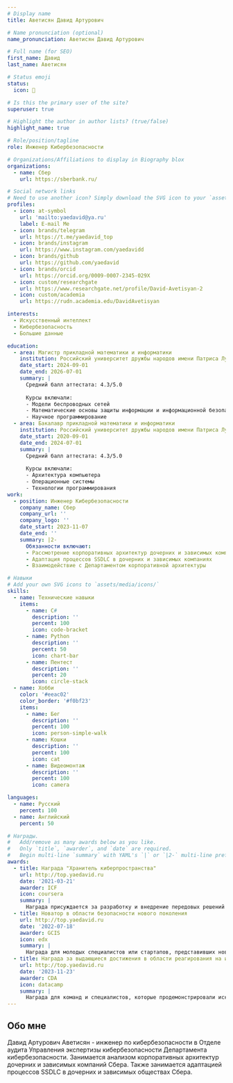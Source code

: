 ```yaml
---
# Display name
title: Аветисян Давид Артурович

# Name pronunciation (optional)
name_pronunciation: Аветисян Давид Артурович

# Full name (for SEO)
first_name: Давид
last_name: Аветисян

# Status emoji
status:
  icon: 💚

# Is this the primary user of the site?
superuser: true

# Highlight the author in author lists? (true/false)
highlight_name: true

# Role/position/tagline
role: Инженер Кибербезопасности

# Organizations/Affiliations to display in Biography blox
organizations:
  - name: Сбер
    url: https://sberbank.ru/

# Social network links
# Need to use another icon? Simply download the SVG icon to your `assets/media/icons/` folder.
profiles:
  - icon: at-symbol
    url: 'mailto:yaedavid@ya.ru'
    label: E-mail Me
  - icon: brands/telegram
    url: https://t.me/yaedavid_top
  - icon: brands/instagram
    url: https://www.instagram.com/yaedavidd
  - icon: brands/github
    url: https://github.com/yaedavid
  - icon: brands/orcid
    url: https://orcid.org/0009-0007-2345-029X
  - icon: custom/researchgate
    url: https://www.researchgate.net/profile/David-Avetisyan-2
  - icon: custom/academia
    url: https://rudn.academia.edu/DavidAvetisyan

interests:
  - Искусственный интеллект
  - Кибербезопасность
  - Большие данные

education:
  - area: Магистр прикладной математики и информатики
    institution: Российский университет дружбы народов имени Патриса Лумумбы
    date_start: 2024-09-01
    date_end: 2026-07-01
    summary: |
      Средний балл аттестата: 4.3/5.0
      
      Курсы включали:
      - Модели беспроводных сетей
      - Математические основы защиты информации и информационной безопасности
      - Научное программирование
  - area: Бакалавр прикладной математики и информатики
    institution: Российский университет дружбы народов имени Патриса Лумумбы
    date_start: 2020-09-01
    date_end: 2024-07-01
    summary: |
      Средний балл аттестата: 4.3/5.0
      
      Курсы включали:
      - Архитектура компьютера
      - Операционные системы
      - Технологии программирования
work:
  - position: Инженер Кибербезопасности
    company_name: Сбер
    company_url: ''
    company_logo: ''
    date_start: 2023-11-07
    date_end: ''
    summary: |2-
      Обязанности включают:
      - Рассмотрение корпоративных архитектур дочерних и зависимых компаний
      - Адаптация процессов SSDLC в дочерних и зависимых компаниях
      - Взаимодействие с Департаментом корпоративной архитектуры

# Навыки
# Add your own SVG icons to `assets/media/icons/`
skills:
  - name: Технические навыки
    items:
      - name: C#
        description: ''
        percent: 100
        icon: code-bracket
      - name: Python
        description: ''
        percent: 50
        icon: chart-bar
      - name: Пентест
        description: ''
        percent: 20
        icon: circle-stack
  - name: Хобби
    color: '#eeac02'
    color_border: '#f0bf23'
    items:
      - name: Бег
        description: ''
        percent: 100
        icon: person-simple-walk
      - name: Кошки
        description: ''
        percent: 100
        icon: cat
      - name: Видеомонтаж
        description: ''
        percent: 100
        icon: camera

languages:
  - name: Русский
    percent: 100
  - name: Английский
    percent: 50

# Награды.
#   Add/remove as many awards below as you like.
#   Only `title`, `awarder`, and `date` are required.
#   Begin multi-line `summary` with YAML's `|` or `|2-` multi-line prefix and indent 2 spaces below.
awards:
  - title: Награда "Хранитель киберпространства"
    url: http://top.yaedavid.ru
    date: '2021-03-21'
    awarder: ICF
    icon: coursera
    summary: |
      Награда присуждается за разработку и внедрение передовых решений в области защиты данных и систем от кибератак. Присуждается профессионалам и командам, чьи технологии и подходы позволили значительно снизить риск взлома и утечки данных.
  - title: Новатор в области безопасности нового поколения
    url: http://top.yaedavid.ru
    date: '2022-07-18'
    awarder: GCIS
    icon: edx
    summary: |
      Награда для молодых специалистов или стартапов, представивших новаторские идеи или проекты в области кибербезопасности. Присуждается за инновационные решения, основанные на искусственном интеллекте, машинном обучении или квантовых технологиях для защиты информации.
  - title: Награда за выдающиеся достижения в области реагирования на инциденты
    url: http://top.yaedavid.ru
    date: '2023-11-23'
    awarder: CDA
    icon: datacamp
    summary: |
      Награда для команд и специалистов, которые продемонстрировали исключительные навыки реагирования на крупные нарушения безопасности и успешно справились с угрозами, минимизировав последствия атак.
---
```


## Обо мне

Давид Артурович Аветисян - инженер по кибербезопасности в Отделе аудита Управления экспертизы кибербезопасности Департамента кибербезопасности. Занимается анализом корпоративных архитектур дочерних и зависимых компаний Сбера. Также занимается адаптацией процессов SSDLC в дочерних и зависимых обществах Сбера.
